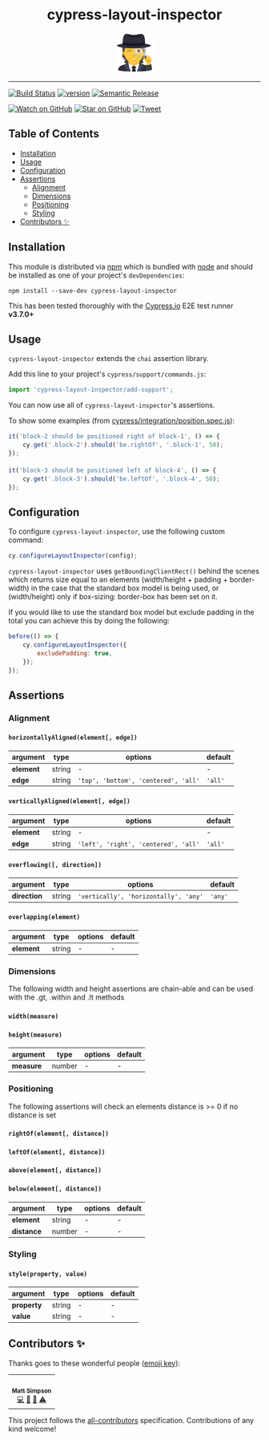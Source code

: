<div align="center">
    <h1>cypress-layout-inspector</h1>
    <img width="80px" height="80px" alt="detective" src="https://raw.githubusercontent.com/msmps/cypress-layout-inspector/master/media/detective.png" />
</div>

<hr />

[![Build Status][build-badge]][build]
[![version][version-badge]][package]
[![Semantic Release][semantic-badge]][semantic]

[![Watch on GitHub][github-watch-badge]][github-watch]
[![Star on GitHub][github-star-badge]][github-star]
[![Tweet][twitter-badge]][twitter]

## Table of Contents

<!-- START doctoc generated TOC please keep comment here to allow auto update -->
<!-- DON'T EDIT THIS SECTION, INSTEAD RE-RUN doctoc TO UPDATE -->


- [Installation](#installation)
- [Usage](#usage)
- [Configuration](#configuration)
- [Assertions](#assertions)
  - [Alignment](#alignment)
  - [Dimensions](#dimensions)
  - [Positioning](#positioning)
  - [Styling](#styling)
- [Contributors ✨](#contributors-)

<!-- END doctoc generated TOC please keep comment here to allow auto update -->

## Installation

This module is distributed via [npm][npm] which is bundled with [node] and should be installed as one of your project's `devDependencies`:

```
npm install --save-dev cypress-layout-inspector
```

This has been tested thoroughly with the [Cypress.io][cypress-io] E2E test runner **v3.7.0+**

## Usage

`cypress-layout-inspector` extends the `chai` assertion library.

Add this line to your project's `cypress/support/commands.js`:

```javascript
import 'cypress-layout-inspector/add-support';
```

You can now use all of `cypress-layout-inspector`'s assertions.

To show some examples (from [cypress/integration/position.spec.js](cypress/integration/position.spec.js)):

```javascript
it('block-2 should be positioned right of block-1', () => {
    cy.get('.block-2').should('be.rightOf', '.block-1', 50);
});

it('block-3 should be positioned left of block-4', () => {
    cy.get('.block-3').should('be.leftOf', '.block-4', 50);
});
```

## Configuration

To configure `cypress-layout-inspector`, use the following custom command:

```javascript
cy.configureLayoutInspector(config);
```

`cypress-layout-inspector` uses `getBoundingClientRect()` behind the scenes which returns size equal to an elements (width/height + padding + border-width) in the case that the standard box model is being used, or (width/height) only if box-sizing: border-box has been set on it.

If you would like to use the standard box model but exclude padding in the total you can achieve this by doing the following:

```javascript
before(() => {
    cy.configureLayoutInspector({
        excludePadding: true,
    });
});
```

## Assertions

### Alignment

#### `horizontallyAligned(element[, edge])`

| argument    | type   | options                              | default |
| ----------- | ------ | ------------------------------------ | ------- |
| **element** | string | -                                    | -       |
| **edge**    | string | `'top', 'bottom', 'centered', 'all'` | `'all'` |

#### `verticallyAligned(element[, edge])`

| argument    | type   | options                              | default |
| ----------- | ------ | ------------------------------------ | ------- |
| **element** | string | -                                    | -       |
| **edge**    | string | `'left', 'right', 'centered', 'all'` | `'all'` |

#### `overflowing([, direction])`

| argument         | type   | options                              | default |
| ---------------- | ------ | -------------------------------------| ------- |
| **direction**    | string | `'vertically', 'horizontally', 'any'`| `'any'` |


#### `overlapping(element)`

| argument    | type   | options                              | default |
| ----------- | ------ | ------------------------------------ | ------- |
| **element** | string | -                                    | -       |

### Dimensions

The following width and height assertions are chain-able and can be used with the .gt, .within and .lt methods

#### `width(measure)`

#### `height(measure)`

| argument    | type   | options | default |
| ----------- | ------ | ------- | ------- |
| **measure** | number | -       | -       |

### Positioning

The following assertions will check an elements distance is >= 0 if no distance is set

#### `rightOf(element[, distance])`

#### `leftOf(element[, distance])`

#### `above(element[, distance])`

#### `below(element[, distance])`

| argument     | type   | options | default |
| ------------ | ------ | ------- | ------- |
| **element**  | string | -       | -       |
| **distance** | number | -       | -       |

### Styling

#### `style(property, value)`

| argument     | type   | options | default |
| ------------ | ------ | ------- | ------- |
| **property** | string | -       | -       |
| **value**    | string | -       | -       |


## Contributors ✨

Thanks goes to these wonderful people ([emoji key](https://allcontributors.org/docs/en/emoji-key)):

<!-- ALL-CONTRIBUTORS-LIST:START - Do not remove or modify this section -->
<!-- prettier-ignore-start -->
<!-- markdownlint-disable -->
<table>
  <tr>
    <td align="center"><a href="https://github.com/msmps"><img src="https://avatars1.githubusercontent.com/u/64437301?v=4" width="100px;" alt=""/><br /><sub><b>Matt Simpson</b></sub></a><br /><a href="https://github.com/msmps/cypress-layout-inspector/commits?author=msmps" title="Code">💻</a> <a href="https://github.com/msmps/cypress-layout-inspector/commits?author=msmps" title="Documentation">📖</a> <a href="#ideas-msmps" title="Ideas, Planning, & Feedback">🤔</a> <a href="https://github.com/msmps/cypress-layout-inspector/commits?author=msmps" title="Tests">⚠️</a></td>
  </tr>
</table>

<!-- markdownlint-enable -->
<!-- prettier-ignore-end -->
<!-- ALL-CONTRIBUTORS-LIST:END -->

This project follows the [all-contributors](https://github.com/all-contributors/all-contributors) specification. Contributions of any kind welcome!

[npm]: https://www.npmjs.com/
[node]: https://www.nodejs.org/
[cypress-io]: https://www.cypress.io/
[build-badge]: https://img.shields.io/github/workflow/status/msmps/cypress-layout-inspector/cypress-layout-inspector%20tests?style=flat-square
[build]: https://github.com/msmps/cypress-layout-inspector/actions
[version-badge]: https://img.shields.io/npm/v/cypress-layout-inspector?style=flat-square
[package]: https://www.npmjs.com/package/cypress-layout-inspector
[semantic-badge]: https://img.shields.io/badge/%20%20%F0%9F%93%A6%F0%9F%9A%80-semantic--release-e10079.svg?style=flat-square
[semantic]: https://github.com/semantic-release/semantic-release
[github-watch-badge]: https://img.shields.io/github/watchers/msmps/cypress-layout-inspector.svg?style=social
[github-watch]: https://github.com/msmps/cypress-layout-inspector/watchers
[github-star-badge]: https://img.shields.io/github/stars/msmps/cypress-layout-inspector.svg?style=social
[github-star]: https://github.com/msmps/cypress-layout-inspector/stargazers
[twitter]: https://twitter.com/intent/tweet?text=Check%20out%20cypress-layout-inspector%20by%20%40msmps_%20https%3A%2F%2Fgithub.com%2Fmsmps%2Fcypress-layout-inspector%20%F0%9F%95%B5%EF%B8%8F%E2%80%8D%E2%99%82%EF%B8%8F
[twitter-badge]: https://img.shields.io/twitter/url/https/github.com/msmps/cypress-layout-inspector.svg?style=social
